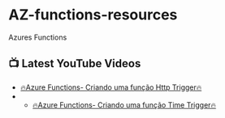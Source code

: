 # AZ-functions-resources
Azures Functions

## 📺 Latest YouTube Videos
<!-- YOUTUBE:START -->
- [🔥Azure Functions- Criando uma função Http Trigger🔥](https://youtu.be/7bitsBBrfus)
- - [🔥Azure Functions- Criando uma função Time Trigger🔥](https://youtu.be/ZeQ_JQ3JS1g)
<!-- YOUTUBE:END -->
